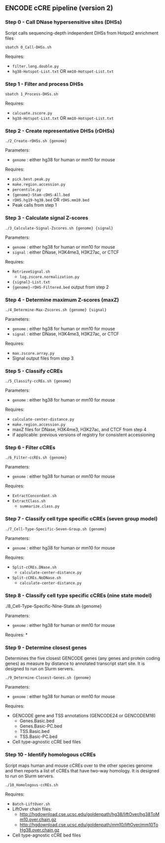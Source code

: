 ## ENCODE cCRE pipeline (version 2)

### Step 0 - Call DNase hypersensitive sites (DHSs)

Script calls sequencing-depth independent DHSs from Hotpot2 enrichment files

```
sbatch 0_Call-DHSs.sh
```


Requires: 
* `filter.long.double.py`
* `hg38-Hotspot-List.txt` OR `mm10-Hotspot-List.txt`

### Step 1 - Filter and process DHSs

```
sbatch 1_Process-DHSs.sh
```

Requires:
* `calcuate.zscore.py`
* `hg38-Hotspot-List.txt` OR `mm10-Hotspot-List.txt`

### Step 2 - Create representative DHSs (rDHSs)

```
./2_Create-rDHSs.sh {genome}
```

Parameters:
* `genome` : either hg38 for human or mm10 for mouse

Requires:
* `pick.best.peak.py`
* `make.region.accession.py`
* `percentile.py`
* `{genome}-Stam-cDHS-All.bed`
* `rDHS.hg19-hg38.bed` OR `rDHS.mm10.bed`
* Peak calls from step 1

### Step 3 - Calculate signal Z-scores
```
./3_Calculate-Signal-Zscores.sh {genome} {signal}
```

Parameters:
* `genome` : either hg38 for human or mm10 for mouse
* `signal` : either DNase, H3K4me3, H3K27ac, or CTCF

Requires:
* `RetrieveSignal.sh`
  * `log.zscore.normalization.py`
* `{signal}-List.txt` 
* `{genome}-rDHS-Filtered.bed` output from step 2



### Step 4 - Determine maximum Z-scores (maxZ)
```
./4_Determine-Max-Zscores.sh {genome} {signal}
```

Parameters:
* `genome` : either hg38 for human or mm10 for mouse
* `signal` : either DNase, H3K4me3, H3K27ac, or CTCF

Requires:
* `max.zscore.array.py`
* Signal output files from step 3

### Step 5 - Classify cCREs
```
./5_Classify-ccREs.sh {genome}
```

Parameters:
* `genome` : either hg38 for human or mm10 for mouse

Requires:
* `calculate-center-distance.py`
* `make.region.accession.py`
* maxZ files for DNase, H3K4me3, H3K27ac, and CTCF from step 4
* if applicable: previous versions of registry for consistent accessioning



### Step 6 - Filter cCREs

```
./6_Filter-ccREs.sh {genome}
```

Parameters:
* `genome` : either hg38 for human or mm10 for mouse

Requires:
* `ExtractConcordant.sh`
* `ExtractClass.sh`
  * `summarize.class.py`

### Step 7 - Classify cell type specific cCREs (seven group model)

```
./7_Cell-Type-Specific-Seven-Group.sh {genome}
```

Parameters:
* `genome` : either hg38 for human or mm10 for mouse

Requires:
* `Split-cCREs.DNase.sh`
  * `calculate-center-distance.py`
* `Split-cCREs.NoDNase.sh`
  * `calculate-center-distance.py`


### Step 8 - Classify cell type specific cCREs (nine state model)
./8_Cell-Type-Specific-Nine-State.sh {genome}

Parameters:
* `genome` : either hg38 for human or mm10 for mouse

Requires:
*


### Step 9 - Determine closest genes

Determines the five closest GENCODE genes (any genes and protein coding genes) as measure by distance to annotated transcript start site. It is designed to run on Slurm servers.

```
./9_Determine-Closest-Genes.sh {genome}
```

Parameters:
* `genome` : either hg38 for human or mm10 for mouse

Requires:
* GENCODE gene and TSS annotations (GENCODE24 or GENCODEM18)
  * Genes.Basic.bed
  * Genes.Basic-PC.bed
  * TSS.Basic.bed
  * TSS.Basic-PC.bed  
* Cell type-agnostic cCRE bed files

### Step 10 - Identify homologous cCREs

Script maps human and mouse cCREs over to the other species genome and then reports a list of cCREs that have two-way homology. It is designed to run on Slurm servers.

```
./10_Homologous-ccREs.sh
```

Requires:
* `Batch-LiftOver.sh`
* LiftOver chain files: 
  * http://hgdownload.cse.ucsc.edu/goldenpath/hg38/liftOver/hg38ToMm10.over.chain.gz
  * http://hgdownload.cse.ucsc.edu/goldenpath/mm10/liftOver/mm10ToHg38.over.chain.gz
* Cell type-agnostic cCRE bed files


